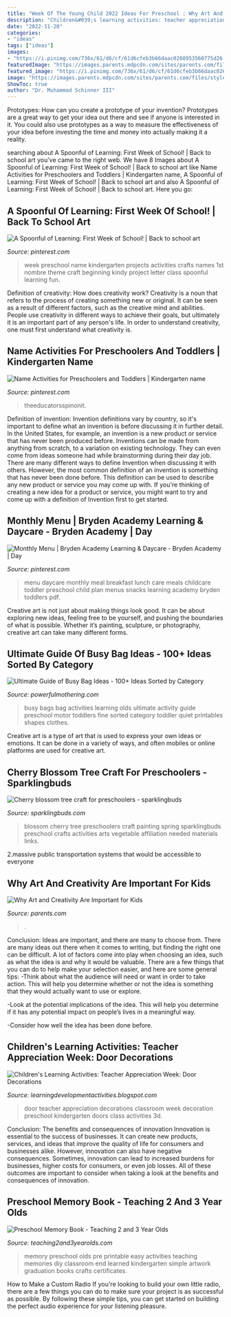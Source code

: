 ```yaml
---
title: "Week Of The Young Child 2022 Ideas For Preschool : Why Art And Creativity Are Important For Kids"
description: "Children&#039;s learning activities: teacher appreciation week: door decorations"
date: "2022-11-20"
categories:
- "ideas"
tags: ["ideas"]
images:
- "https://i.pinimg.com/736x/61/d6/cf/61d6cfeb3b66daac0260953560775d26.jpg"
featuredImage: "https://images.parents.mdpcdn.com/sites/parents.com/files/styles/scale_1500_1500/public/images/550_102165448.jpg"
featured_image: "https://i.pinimg.com/736x/61/d6/cf/61d6cfeb3b66daac0260953560775d26.jpg"
image: "https://images.parents.mdpcdn.com/sites/parents.com/files/styles/scale_1500_1500/public/images/550_102165448.jpg"
ShowToc: true
author: "Dr. Muhammad Schinner III"
---
```



Prototypes: How can you create a prototype of your invention?
Prototypes are a great way to get your idea out there and see if anyone is interested in it. You could also use prototypes as a way to measure the effectiveness of your idea before investing the time and money into actually making it a reality.

	

		
searching about A Spoonful of Learning: First Week of School! | Back to school art you've came to the right web. We have 8 Images about A Spoonful of Learning: First Week of School! | Back to school art like Name Activities for Preschoolers and Toddlers | Kindergarten name, A Spoonful of Learning: First Week of School! | Back to school art and also A Spoonful of Learning: First Week of School! | Back to school art. Here you go:
		
    
## A Spoonful Of Learning: First Week Of School! | Back To School Art

<img loading=lazy src="https://i.pinimg.com/originals/95/01/7c/95017cea6e1647ac869e85de30da7eeb.jpg" onerror="this.onerror=null;this.src='https://tse1.mm.bing.net/th?id=OIP.gOeKbvvx_cKVqOqhOXBUUAHaJ4&amp;pid=15.1';" alt="A Spoonful of Learning: First Week of School! | Back to school art">

_Source: pinterest.com_

>week preschool name kindergarten projects activities crafts names 1st nombre theme craft beginning kindy project letter class spoonful learning fun. 

	

Definition of creativity: How does creativity work?
Creativity is a noun that refers to the process of creating something new or original. It can be seen as a result of different factors, such as the creative mind and abilities. People use creativity in different ways to achieve their goals, but ultimately it is an important part of any person's life. In order to understand creativity, one must first understand what creativity is.

    
## Name Activities For Preschoolers And Toddlers | Kindergarten Name

<img loading=lazy src="https://i.pinimg.com/originals/77/11/bc/7711bc6bcc4aa7fbd40b17f0d7c7b274.jpg" onerror="this.onerror=null;this.src='https://tse1.mm.bing.net/th?id=OIP.Ss9ovuphca8nrwOydBTm5gHaLH&amp;pid=15.1';" alt="Name Activities for Preschoolers and Toddlers | Kindergarten name">

_Source: pinterest.com_

>theeducatorsspinonit. 

	

Definition of invention:
Invention definitions vary by country, so it's important to define what an invention is before discussing it in further detail. In the United States, for example, an invention is a new product or service that has never been produced before. Inventions can be made from anything from scratch, to a variation on existing technology. They can even come from ideas someone had while brainstorming during their day job.
There are many different ways to define Invention when discussing it with others. However, the most common definition of an invention is something that has never been done before. This definition can be used to describe any new product or service you may come up with. If you're thinking of creating a new idea for a product or service, you might want to try and come up with a definition of Invention first to get started.

    
## Monthly Menu | Bryden Academy Learning &amp; Daycare - Bryden Academy | Day

<img loading=lazy src="https://i.pinimg.com/736x/61/d6/cf/61d6cfeb3b66daac0260953560775d26.jpg" onerror="this.onerror=null;this.src='https://tse4.mm.bing.net/th?id=OIP.5HYHaEtpwgTUVn0QzTWJlQAAAA&amp;pid=15.1';" alt="Monthly Menu | Bryden Academy Learning &amp; Daycare - Bryden Academy | Day">

_Source: pinterest.com_

>menu daycare monthly meal breakfast lunch care meals childcare toddler preschool child plan menus snacks learning academy bryden toddlers pdf. 

	

Creative art is not just about making things look good. It can be about exploring new ideas, feeling free to be yourself, and pushing the boundaries of what is possible. Whether it’s painting, sculpture, or photography, creative art can take many different forms.

    
## Ultimate Guide Of Busy Bag Ideas - 100+ Ideas Sorted By Category

<img loading=lazy src="http://www.powerfulmothering.com/wp-content/uploads/2015/04/Ultimate-Guide-of-Busy-Bag-Ideas-100-Ideas-Sorted-by-Category-1.jpg" onerror="this.onerror=null;this.src='https://tse3.mm.bing.net/th?id=OIP.bT7BDiIOfRWs12KQUU4oVgHaNw&amp;pid=15.1';" alt="Ultimate Guide of Busy Bag Ideas - 100+ Ideas Sorted by Category">

_Source: powerfulmothering.com_

>busy bags bag activities learning olds ultimate activity guide preschool motor toddlers fine sorted category toddler quiet printables shapes clothes. 

	

Creative art is a type of art that is used to express your own ideas or emotions. It can be done in a variety of ways, and often mobiles or online platforms are used for creative art.

    
## Cherry Blossom Tree Craft For Preschoolers - Sparklingbuds

<img loading=lazy src="https://www.sparklingbuds.com/wp-content/uploads/2015/04/Cherry-blossom-tree-painting-for-preschoolers-1.jpg" onerror="this.onerror=null;this.src='https://tse3.mm.bing.net/th?id=OIP.mYeSBjt0_9OpuypxXQzyuwHaKu&amp;pid=15.1';" alt="Cherry blossom tree craft for preschoolers - sparklingbuds">

_Source: sparklingbuds.com_

>blossom cherry tree preschoolers craft painting spring sparklingbuds preschool crafts activities arts vegetable affiliation needed materials links. 

	

2.massive public transportation systems that would be accessible to everyone

    
## Why Art And Creativity Are Important For Kids

<img loading=lazy src="https://images.parents.mdpcdn.com/sites/parents.com/files/styles/scale_1500_1500/public/images/550_102165448.jpg" onerror="this.onerror=null;this.src='https://tse3.mm.bing.net/th?id=OIP.XU3EOASCOuRfvgBtts_9NAHaHa&amp;pid=15.1';" alt="Why Art and Creativity Are Important for Kids">

_Source: parents.com_

>. 

	

Conclusion: Ideas are important, and there are many to choose from.
There are many ideas out there when it comes to writing, but finding the right one can be difficult. A lot of factors come into play when choosing an idea, such as what the idea is and why it would be valuable. There are a few things that you can do to help make your selection easier, and here are some general tips:
-Think about what the audience will need or want in order to take action. This will help you determine whether or not the idea is something that they would actually want to use or explore.

-Look at the potential implications of the idea. This will help you determine if it has any potential impact on people’s lives in a meaningful way.

-Consider how well the idea has been done before.

    
## Children&#039;s Learning Activities: Teacher Appreciation Week: Door Decorations

<img loading=lazy src="http://4.bp.blogspot.com/-K-tLJ_1D3mA/T7LnIW1X-sI/AAAAAAAANSU/PACuQqFt1J4/s1600/May+049.jpg" onerror="this.onerror=null;this.src='https://tse2.mm.bing.net/th?id=OIP.AFhqJWWOCJytXs_hy0HQGAHaO0&amp;pid=15.1';" alt="Children&#039;s Learning Activities: Teacher Appreciation Week: Door Decorations">

_Source: learningdevelopmentactivities.blogspot.com_

>door teacher appreciation decorations classroom week decoration preschool kindergarten doors class activities 3d. 

	

Conclusion: The benefits and consequences of innovation
Innovation is essential to the success of businesses. It can create new products, services, and ideas that improve the quality of life for consumers and businesses alike. However, innovation can also have negative consequences. Sometimes, innovation can lead to increased burdens for businesses, higher costs for consumers, or even job losses. All of these outcomes are important to consider when taking a look at the benefits and consequences of innovation.

    
## Preschool Memory Book - Teaching 2 And 3 Year Olds

<img loading=lazy src="https://teaching2and3yearolds.com/wp-content/uploads/2015/05/Memory-Book.png" onerror="this.onerror=null;this.src='https://tse4.mm.bing.net/th?id=OIP.RSPbotxKwH7Ocse9Rm4uEAHaNo&amp;pid=15.1';" alt="Preschool Memory Book - Teaching 2 and 3 Year Olds">

_Source: teaching2and3yearolds.com_

>memory preschool olds pre printable easy activities teaching memories diy classroom end learned kindergarten simple artwork graduation books crafts certificates. 

	

How to Make a Custom Radio
If you're looking to build your own little radio, there are a few things you can do to make sure your project is as successful as possible. By following these simple tips, you can get started on building the perfect audio experience for your listening pleasure.

